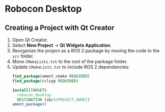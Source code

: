 # Robocon Desktop

## Creating a Project with Qt Creator

1. Open Qt Creator.
2. Select **New Project** -> **Qt Widgets Application**.
3. Reorganize the project as a ROS 2 package by moving the code to the `src` folder.
4. Move `CMakeLists.txt` to the root of the package folder.
5. Update `CMakeLists.txt` to include ROS 2 dependencies:
    ```cmake
    find_package(ament_cmake REQUIRED)
    find_package(rclcpp REQUIRED)

    install(TARGETS
      robocon_desktop
      DESTINATION lib/${PROJECT_NAME})
    ament_package()
    ```
